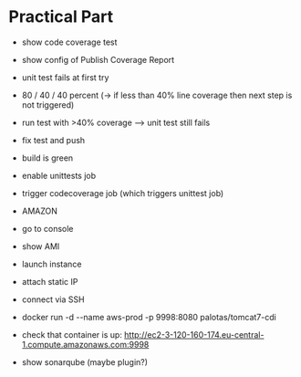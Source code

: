 # Practical Part 

- show code coverage test 
- show config of Publish Coverage Report
- unit test fails at first try 
- 80 / 40 / 40 percent (-> if less than 40% line coverage then next step is not triggered)
- run test with >40% coverage --> unit test still fails 
- fix test and push 
- build is green 

- enable unittests job 
- trigger codecoverage job (which triggers unittest job)


- AMAZON
- go to console 
- show AMI 
- launch instance 
- attach static IP 
- connect via SSH 
- docker run -d --name aws-prod -p 9998:8080 palotas/tomcat7-cdi
- check that container is up: http://ec2-3-120-160-174.eu-central-1.compute.amazonaws.com:9998



- show sonarqube (maybe plugin?) 